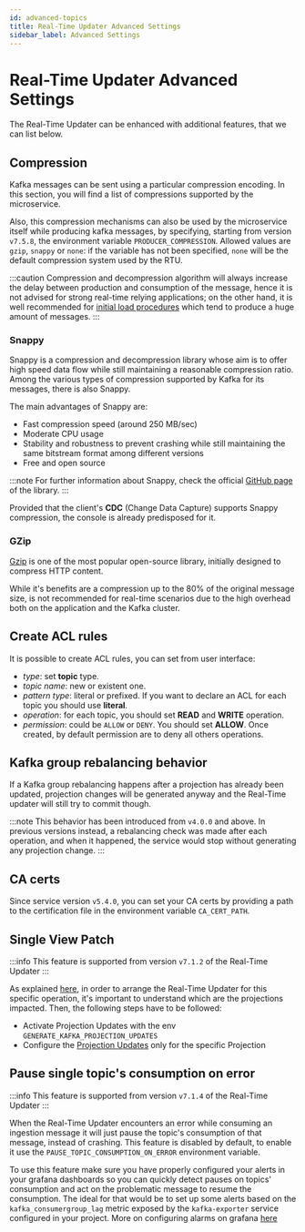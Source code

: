 ```yaml
---
id: advanced-topics
title: Real-Time Updater Advanced Settings
sidebar_label: Advanced Settings
---
```


# Real-Time Updater Advanced Settings

The Real-Time Updater can be enhanced with additional features, that we can list below.

## Compression

Kafka messages can be sent using a particular compression encoding. In this section, you will find a list of compressions supported by the microservice. 

Also, this compression mechanisms can also be used by the microservice itself while producing kafka messages, by specifying, starting from version `v7.5.8`, the environment variable `PRODUCER_COMPRESSION`. Allowed values are `gzip`, `snappy` or `none`: if the variable has not been specified, `none` will be the default compression system used by the RTU.

:::caution
Compression and decompression algorithm will always increase the delay between production and consumption of the message, hence it is not advised for strong real-time relying applications; on the other hand, it is well recommended for [initial load procedures](/fast_data/concepts/data_loading.mdx#initial-load) which tend to produce a huge amount of messages.
:::

### Snappy

Snappy is a compression and decompression library whose aim is to offer high speed data flow while still maintaining a reasonable compression ratio. Among the various types of compression supported by Kafka for its messages, there is also Snappy.

The main advantages of Snappy are:

* Fast compression speed (around 250 MB/sec)
* Moderate CPU usage
* Stability and robustness to prevent crashing while still maintaining the same bitstream format among different versions
* Free and open source

:::note
For further information about Snappy, check the official [GitHub page](https://github.com/google/snappy) of the library.
:::

Provided that the client's **CDC** (Change Data Capture) supports Snappy compression, the console is already predisposed for it.

### GZip

[Gzip](https://www.gnu.org/software/gzip/) is one of the most popular open-source library, initially designed to compress HTTP content.

While it's benefits are a compression up to the 80% of the original message size, is not recommended for real-time scenarios due to the high overhead both on the application and the Kafka cluster. 

## Create ACL rules

It is possible to create ACL rules, you can set from user interface:

* *type*: set **topic** type.
* *topic name*: new or existent one.
* *pattern type*: literal or prefixed. If you want to declare an ACL for each topic you should use **literal**.
* *operation*: for each topic, you should set **READ** and **WRITE** operation.
* *permission*: could be `ALLOW` or `DENY`. You should set **ALLOW**. Once created, by default permission are to deny all others operations.

## Kafka group rebalancing behavior

If a Kafka group rebalancing happens after a projection has already been updated, projection changes will be generated anyway and the Real-Time updater will still try to commit though.

:::note
This behavior has been introduced from `v4.0.0` and above. In previous versions instead, a rebalancing check was made after each operation, and when it happened, the service would stop without generating any projection change.
:::

## CA certs

Since service version `v5.4.0`, you can set your CA certs by providing a path to the certification file in the environment variable `CA_CERT_PATH`.

## Single View Patch

:::info
This feature is supported from version `v7.1.2` of the Real-Time Updater
:::

As explained [here](/fast_data/configuration/single_views.md#single-view-patch), in order to arrange the Real-Time Updater for this specific operation, it's important to understand which are the projections impacted. Then, the following steps have to be followed:

* Activate Projection Updates with the env `GENERATE_KAFKA_PROJECTION_UPDATES`
* Configure the [Projection Updates](#kafka-projection-updates-configuration) only for the specific Projection

## Pause single topic's consumption on error

:::info
This feature is supported from version `v7.1.4` of the Real-Time Updater
:::

When the Real-Time Updater encounters an error while consuming an ingestion message it will just pause the topic's consumption of that message, instead of crashing. This feature is disabled by default, to enable it use the <code>PAUSE_TOPIC_CONSUMPTION_ON_ERROR</code> environment variable.

To use this feature make sure you have properly configured your alerts in your grafana dashboards so you can quickly detect pauses on topics' consumption and act on the problematic message to resume the consumption.
The ideal for that would be to set up some alerts based on the <code>kafka_consumergroup_lag</code> metric exposed by the <code>kafka-exporter</code> service configured in your project.
More on configuring alarms on grafana [here](https://grafana.com/docs/grafana/latest/alerting/alerting-rules/create-grafana-managed-rule/)
